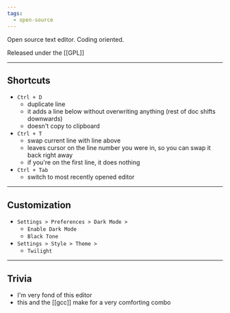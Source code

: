 ```yaml
---
tags:
  - open-source
---
```

Open source text editor. Coding oriented.

Released under the [[GPL]]

---

## Shortcuts

- `Ctrl + D`
	- duplicate line
	- it adds a line below without overwriting anything (rest of doc shifts downwards)
	- doesn't copy to clipboard
- `Ctrl + T`
	- swap current line with line above
	- leaves cursor on the line number you were in, so you can swap it back right away
	- if you're on the first line, it does nothing
- `Ctrl + Tab`
	- switch to most recently opened editor

---

## Customization

- `Settings > Preferences > Dark Mode >`
	- `Enable Dark Mode`
	- `Black Tone`
- `Settings > Style > Theme >`
	- `Twilight`

---

## Trivia

- I'm very fond of this editor
- this and the [[gcc]] make for a very comforting combo
